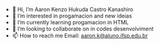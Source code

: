 - 👋 Hi, I’m Aaron  Kenzo Hukuda Castro Kanashiro
- 👀 I’m interested in progamacion and new ideias
- 🌱 I’m currently learning  progamacion in HTML
- 💞️ I’m looking to collaborate on  in codes desenvolviment 
- 📫 How to reach me  Email: aaron.k@aluno.ifsp.edu.br

<!---
AaronKKFX/AaronKKFX is a ✨ special ✨ repository because its `README.md` (this file) appears on your GitHub profile.
You can click the Preview link to take a look at your changes.
--->
